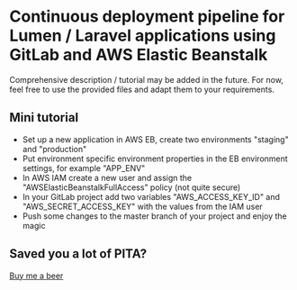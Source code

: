 # Continuous deployment pipeline for Lumen / Laravel applications using GitLab and AWS Elastic Beanstalk

Comprehensive description / tutorial may be added in the future.
For now, feel free to use the provided files and adapt them to your requirements.

## Mini tutorial
- Set up a new application in AWS EB, create two environments "staging" and "production"
- Put environment specific environment properties in the EB environment settings, for example "APP_ENV"
- In AWS IAM create a new user and assign the "AWSElasticBeanstalkFullAccess" policy (not quite secure)
- In your GitLab project add two variables "AWS_ACCESS_KEY_ID" and "AWS_SECRET_ACCESS_KEY" with the values from the IAM user
- Push some changes to the master branch of your project and enjoy the magic

## Saved you a lot of PITA?
[Buy me a beer](https://www.paypal.com/cgi-bin/webscr?cmd=_s-xclick&hosted_button_id=4HN44FHCND85A)
